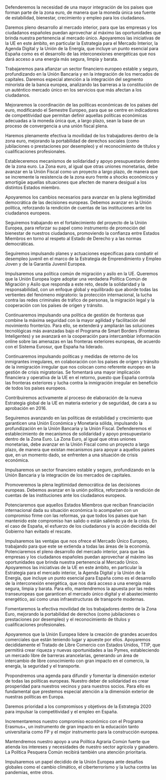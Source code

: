 Defenderemos la necesidad de una mayor integración de los países que forman parte de la zona euro,
de manera que la moneda única sea fuente de estabilidad, bienestar, crecimiento y empleo para los
ciudadanos.

Daremos pleno desarrollo al mercado interior, para que las empresas y los ciudadanos españoles puedan
aprovechar al máximo las oportunidades que brinda nuestra pertenencia al mercado único. Apoyaremos
las iniciativas de la UE en este ámbito, en particular la Estrategia para el Mercado Interior, la
Agenda Digital y la Unión de la Energía, que incluye un punto esencial para España como es el desarrollo
de las interconexiones energéticas que nos dará acceso a una energía más segura, limpia y barata.

Trabajaremos para afianzar un sector financiero europeo estable y seguro, profundizando en la Unión
Bancaria y en la integración de los mercados de capitales. Daremos especial atención a la integración
del segmento minorista de la banca europea, analizando las barreras a la constitución de un auténtico
mercado único en los servicios que más afectan a los ciudadanos.

Mejoraremos la coordinación de las políticas económicas de los países del euro, modificando el Semestre
Europeo, para que se centre en indicadores de competitividad que permitan definir aquellas
políticas económicas adecuadas a la moneda única que, a largo plazo, sean la base de un proceso de
convergencia a una unión fiscal plena.

Haremos plenamente efectiva la movilidad de los trabajadores dentro de la zona euro, mejorando la
portabilidad de derechos sociales (como jubilaciones o prestaciones por desempleo) y el reconocimiento
de títulos y cualificaciones profesionales.

Estableceremos mecanismos de solidaridad y apoyo presupuestario dentro de la zona euro. La Zona
euro, al igual que otras uniones monetarias, debe avanzar en la Unión Fiscal como un proyecto a largo
plazo, de manera que se incremente la resistencia de la zona euro frente a shocks económicos y amortigüe
aquellas situaciones que afecten de manera desigual a los distintos Estados miembro.

Apoyaremos los cambios necesarios para avanzar en la plena legitimidad democrática de las decisiones
europeas. Debemos avanzar en la Unión política, reforzando la rendición de cuentas de las instituciones
ante los ciudadanos europeos.

Seguiremos trabajando en el fortalecimiento del proyecto de la Unión Europea, para reforzar su papel
como instrumento de promoción del bienestar de nuestros ciudadanos, promoviendo la confianza entre
Estados Miembros en torno al respeto al Estado de Derecho y a las normas democráticas.

Seguiremos impulsando planes y actuaciones específicas para combatir el desempleo juvenil en el marco
de la Estrategia de Emprendimiento y Empleo Joven y de la Garantía Juvenil Europea.

Impulsaremos una política común de migración y asilo en la UE. Queremos que la Unión Europea logre
adoptar una verdadera Política Común de Migración y Asilo que responda a este reto, desde la solidaridad
y la responsabilidad, con un enfoque global y equilibrado que aborde todas las vertientes del fenómeno migratorio: la protección internacional, la lucha contra las redes criminales de tráfico de personas,
la migración legal y la cooperación con los países de origen y tránsito.

Continuaremos impulsando una política de gestión de fronteras que combine la máxima seguridad
con la mayor agilidad y facilitación del movimiento fronterizo. Para ello, se extenderá y ampliarán las
soluciones tecnológicas más avanzadas bajo el Programa de Smart Borders (Fronteras Inteligentes) y
se avanzará en la cooperación para intercambiar información online sobre las amenazas en las fronteras
exteriores europeas, de acuerdo con el Sistema Eurosur, que España ha liderado.

Continuaremos impulsando políticas y medidas de retorno de los inmigrantes irregulares, en colaboración
con los países de origen y tránsito de la inmigración irregular que nos colocan como referente
europeo en la gestión de crisis migratorias. Se fomentará una mayor implicación financiera y operativa
de la UE en el retorno, puesto que España controla las fronteras exteriores y lucha contra la inmigración
irregular en beneficio de todos los países europeos.

Contribuiremos activamente al proceso de elaboración de la nueva Estrategia global de la UE en materia
exterior y de seguridad, de cara a su aprobación en 2016.

Seguiremos avanzando en las políticas de estabilidad y crecimiento que garanticen una Unión Económica
y Monetaria sólida, impulsando la profundización en la Unión Bancaria y la Unión Fiscal.
Defenderemos el establecimiento de mecanismos de solidaridad y apoyo presupuestario dentro de la
Zona Euro. La Zona Euro, al igual que otras uniones monetarias, debe avanzar en la Unión Fiscal como
un proyecto a largo plazo, de manera que existan mecanismos para apoyar a aquellos países que, en un
momento dado, se enfrenten a una situación de crisis económica.

Impulsaremos un sector financiero estable y seguro, profundizando en la Unión Bancaria y la integración
de los mercados de capitales.

Promoveremos la plena legitimidad democrática de las decisiones europeas. Debemos avanzar en la
unión política, reforzando la rendición de cuentas de las instituciones ante los ciudadanos europeos.

Potenciaremos que aquellos Estados Miembros que reciban financiación internacional dada su situación
económica lo acompañen con un compromiso firme con las reformas, ya que todos los países que han
mantenido este compromiso han salido o están saliendo ya de la crisis. En el caso de España, el esfuerzo
de los ciudadanos y la acción decidida del Gobierno han evitado el rescate.

Impulsaremos las ventajas que nos ofrece el Mercado Único Europeo, trabajando para que este se extienda
a todas las áreas de la economía. Potenciaremos el pleno desarrollo del mercado interior, para
que las empresas y los ciudadanos españoles puedan aprovechar al máximo las oportunidades que
brinda nuestra pertenencia al Mercado Único. Apoyaremos las iniciativas de la UE en este ámbito, en
particular la Estrategia para el mercado interior, la Agenda Digital y la Unión de la Energía, que incluye un
punto esencial para España como es el desarrollo de la interconexión energética, que nos dará acceso a
una energía más segura, limpia y barata. Para ello, mantendremos la apuesta por las redes transeuropeas
que garanticen el mercado único digital y el abastecimiento energético, así como unas infraestructuras
de transporte modernas.

Fomentaremos la efectiva movilidad de los trabajadores dentro de la Zona Euro, mejorando la portabilidad
de derechos (como jubilaciones o prestaciones por desempleo) y el reconocimiento de títulos y
cualificaciones profesionales.

Apoyaremos que la Unión Europea lidere la creación de grandes acuerdos comerciales que están teniendo
lugar y apueste por ellos. Apoyaremos decididamente el Tratado de Libre Comercio con Estados
Unidos, TTIP, que permitirá crear riqueza y nuevas oportunidades a las Pymes, estableciendo un
mercado libre de barreras arancelarias, generando un área de intercambio de libre conocimiento con
gran impacto en el comercio, la energía, la seguridad y el transporte.

Propondremos una agenda para difundir y fomentar la dimensión exterior de todas las políticas europeas.
Nuestro deber de solidaridad es crear prosperidad para nuestros vecinos y para nuestros socios.
Para ello es fundamental que prestemos especial atención a la dimensión exterior de nuestras políticas
en Europa.

Daremos prioridad a los compromisos y objetivos de la Estrategia 2020 para impulsar la competitividad
y el empleo en España.

Incrementaremos nuestro compromiso económico con el Programa Erasmus+, un instrumento de gran
impacto en la educación tanto universitaria como FP y el mejor instrumento para la construcción europea.

Mantendremos nuestro apoyo a una Política Agraria Común fuerte que atienda los intereses y necesidades
de nuestro sector agrícola y ganadero. La Política Pesquera Común recibirá también una
atención prioritaria.

Impulsaremos un papel decidido de la Unión Europea ante desafíos globales como el cambio climático,
el ciberterrorismo y la lucha contra las pandemias, entre otros.
